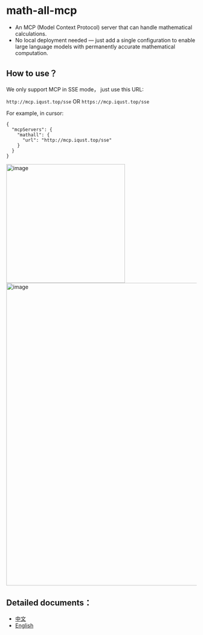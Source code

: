 # math-all-mcp
- An MCP (Model Context Protocol) server that can handle mathematical calculations.
- No local deployment needed — just add a single configuration to enable large language models with permanently accurate mathematical computation.
## How to use？
We only support MCP in SSE mode， just use this URL:

```http://mcp.iqust.top/sse```
OR
```https://mcp.iqust.top/sse```

For example, in cursor:

```
{
  "mcpServers": {
    "mathall": {
      "url": "http://mcp.iqust.top/sse"
    }
  }
}
```

<img width="314" alt="image" src="https://github.com/user-attachments/assets/7c308f49-ea87-4925-9261-3c0d593cbdc0" />
<img width="800" alt="image" src="https://github.com/user-attachments/assets/7502cede-2ff6-46ce-964f-8e02e7bb3920" />

## Detailed documents：
- [中文](math-all-mcp-tools-list.md)
- [English](math-all-mcp-tools-list-en.md)
